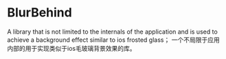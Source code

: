 # BlurBehind
A library that is not limited to the internals of the application and is used to achieve a background effect similar to ios frosted glass；
一个不局限于应用内部的用于实现类似于ios毛玻璃背景效果的库。
